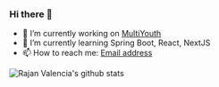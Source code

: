 ### Hi there 👋

- 🔭 I’m currently working on [MultiYouth](http://multiyouth.com)
- 🌱 I’m currently learning Spring Boot, React, NextJS
- 📫 How to reach me: [Email address](mailto:rajanvalencia@au.com)

![Rajan Valencia's github stats](https://github-readme-stats.vercel.app/api?username=rajanvalencia&show_icons=true&theme=radical)
